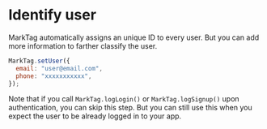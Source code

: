 # Identify user

MarkTag automatically assigns an unique ID to every user. But you can add more information to farther classify the user.

```javascript
MarkTag.setUser({
  email: "user@email.com",
  phone: "xxxxxxxxxxx",
});
```

Note that if you call `MarkTag.logLogin()` or `MarkTag.logSignup()` upon authentication, you can skip this step. But you can still use this when you expect the user to be already logged in to your app.
